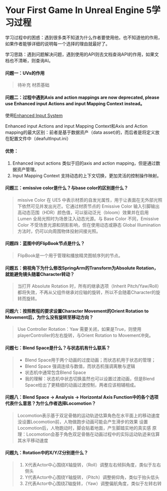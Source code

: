 # Your First Game In Unreal Engine 5学习过程

学习过程中的困惑：遇到很多类不知道为什么作者要使用他，也不知道他的作用，如果作者能够详细的说明每一个选择的理由就最好了。

学习思路：遇到问题解决问题，遇到使用的API则去文档查询API的作用，如果文档也不清晰，则查询AI。

#### 问题一：UVs的作用

> 待补充 材质基础

#### 问题二：过程中遇到Axis and action mappings are now deprecated, please use Enhanced input Actions and input Mapping Context instead。

使用[Enhanced Input System](https://www.bilibili.com/video/BV1GEypYKERz/?spm_id_from=333.337.search-card.all.click&vd_source=16b822060153afb61a028379bf440fe8)

Enhanced input Actions and input Mapping Context和Axis and Action mapping的最大区别：前者是基于数据资产（data asset)的，而后者是将定义放在配置文件中（deafultInput.ini）

#### 优势：
1. Enhanced input actions 类似于旧的axis and action mapping，但是通过数据资产管理。
2. Input Mapping Context 支持动态的上下文切换，更加灵活的控制操作映射。


#### 问题三：emissive color是什么？与base color的区别是什么？

> missive Color 在 UE5 中表示材质的自发光属性，用于让表面在无外部光照下依然可见并发出光芒。它通过材质节点的 Emissive Color 输入引脚输出高动态范围（HDR）颜色值，可以驱动泛光（bloom）效果并在启用 Lumen 全局光照时为场景注入动态光源。与 Base Color 不同，Emissive Color 不受场景光源和阴影影响，但在使用动态或静态 Global Illumination 方法时，仍可以向周围物体投射间接光照。

#### 问题四：蓝图中的FlipBook节点是什么？

> FlipBook是一个用于管理和播放精灵图帧序列的节点。

#### 问题五：俯视角下为什么修改SpringArm的Transform为Absolute Rotation，就能避免镜头随着Character转动？

> 当打开 Absolute Rotation 时，所有的继承选项（Inherit Pitch/Yaw/Roll）都将失效，不再从父组件继承对应轴的旋转，所以不会随着Character的旋转而旋转。

#### 问题六：按照教程的要求设置Character Movement的Orient Rotation to Movement后，为什么没有旋转至移动方向？

> Use Controller Rotation：Yaw 需要关闭，如果是True，则使用playerController的左右旋转，与Orient Rotation to Movement冲突。

#### 问题七：Blend Space是什么？与状态机有什么联系？
> - Blend Space用于两个动画的过度动画；而状态机用于状态的管理；
> - Blend Space 强调连续与数值，而状态机强调离散与逻辑
> - 状态机中通常包含Blend Space
> - 我的理解：状态机中状态切换虽然也可以设置过渡动画，但是Blend Space给出了更精细的动画过渡控制，两者应该相辅相成。

#### 问题八：Blend Space -> Analysis -> Horizontal Axis Function中的各个选项代表什么意思？为什么作者选择Locomotion？
> Locomotion表示基于双足骨骼的运动轨迹估算角色在水平面上的移动速度
> 没设置Locomotion前，人物做跑步动画可能会产生滑步的效果
> 设置Locomotion后，人物跑动时，脚会贴着地面，产生脚踏实地的真实感
> 原理：Locomotion会基于角色双足骨骼在动画过程中的实际运动轨迹来估算其水平移动速度

#### 问题九：Rotation中的X/Y/Z分别是什么？
> 1. X代表Actor中心围绕X轴旋转，（Roll）调整左右倾斜角度，类似于左右侧头
> 2. Y代表Actor中心围绕Y轴旋转，（Pitch）调整俯仰角，类似于抬头低头
> 3. Z代表Actor中心围绕Z轴旋转，（Yaw）调整偏航角度，类似于左转右转





